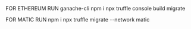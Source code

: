 FOR ETHEREUM RUN 
ganache-cli
npm i
npx truffle console
build
migrate


FOR MATIC RUN
npm i
npx truffle migrate --network matic